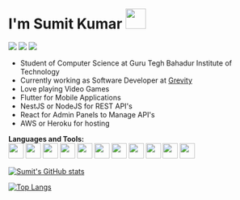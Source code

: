 # I'm Sumit Kumar <img src="https://i.pinimg.com/originals/00/4b/17/004b173f6e3d6843df10114e087f30a8.gif" width="40" height="40" />
[<img src="https://img.icons8.com/fluent/0.5x/linkedin.png">](https://www.linkedin.com/in/sumitklamba/)
[<img src="https://img.icons8.com/fluent/0.5x/instagram-new.png">](https://www.instagram.com/sumit_skl/)
![](https://visitor-badge.glitch.me/badge?page_id=SumitKLamba.SumitKLamba)




- Student of Computer Science at Guru Tegh Bahadur Institute of Technology
- Currently working as Software Developer at [Grevity](https://grevity.in/)
- Love playing Video Games
- Flutter for Mobile Applications
- NestJS or NodeJS for REST API's
- React for Admin Panels to Manage API's
- AWS or Heroku for hosting 

**Languages and Tools:**  
<code><img height="30" src="https://www.kindpng.com/picc/m/355-3557482_flutter-logo-png-transparent-png.png"></code>
<code><img height="30" src="https://blog.theodo.com/static/dfa7994d6389d439e8a14bc09d03326b/a79d3/1_cZXAov35eTfE545EiuGFqQ.png"></code>
<code><img height="30" src="https://upload.wikimedia.org/wikipedia/commons/thumb/a/a7/React-icon.svg/1280px-React-icon.svg.png"></code>
<code><img height="30" src="https://cdn.worldvectorlogo.com/logos/java.svg"></code>
<code><img height="30" src="https://encrypted-tbn0.gstatic.com/images?q=tbn:ANd9GcRfOfptrC48Ggz3JC23XVvfUc6qPqMrkrGGZ5ajLqLDARAP15-8lnl4ETCV_BNdMoW7TjU&usqp=CAU"></code>
<code><img height="30" src="https://upload.wikimedia.org/wikipedia/commons/thumb/9/99/Unofficial_JavaScript_logo_2.svg/2048px-Unofficial_JavaScript_logo_2.svg.png"></code>
<code><img height="30" src="https://encrypted-tbn0.gstatic.com/images?q=tbn:ANd9GcTl7y4Ib8EVIIiZQzXgz_SS_XQfv0tplsyKW7eJvMpA4CudtAFkWp4p6rsPSu1im_nT6IY&usqp=CAU"></code>
<code><img height="30" src="https://logowik.com/content/uploads/images/visual-studio-code7642.jpg"></code>
<code><img height="30" src="https://upload.wikimedia.org/wikipedia/commons/thumb/2/29/Postgresql_elephant.svg/1200px-Postgresql_elephant.svg.png"></code>
<code><img height="30" src="https://brandeps.com/logo-download/H/Heroku-logo-vector-01.svg"></code>
<code><img height="30" src="https://upload.wikimedia.org/wikipedia/commons/thumb/9/93/Amazon_Web_Services_Logo.svg/1200px-Amazon_Web_Services_Logo.svg.png"></code>


<!--
**SumitKLamba/SumitKLamba** is a ✨ _special_ ✨ repository because its `README.md` (this file) appears on your GitHub profile.

Here are some ideas to get you started:

- 🔭 I’m currently working on Private Projects
- 🌱 I’m currently learning Data Structures
- 👯 I’m looking to collaborate on ...
- 🤔 I’m looking for help with ...
- 💬 Ask me about ...
- 📫 How to reach me: ...
- 😄 Pronouns: ...
- ⚡ Fun fact: ...
-->


[![Sumit's GitHub stats](https://github-readme-stats.vercel.app/api?username=SumitKLamba&count_private=true&show_icons=true&theme=dark&border_radius=24&bg_color=cc8400&text_color=ffffff&hide=issues,contribs)
](https://github.com/anuraghazra/github-readme-stats)

[![Top Langs](https://github-readme-stats.vercel.app/api/top-langs/?username=SumitKLamba&layout=compact&count_private=true&theme=dark&border_radius=24&bg_color=cc8400&text_color=ffffff)](https://github.com/anuraghazra/github-readme-stats)
